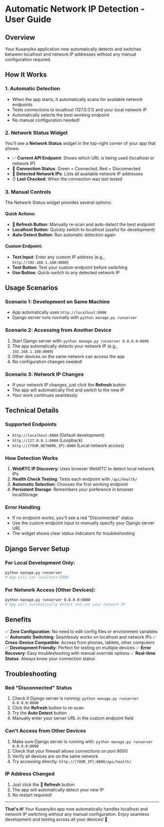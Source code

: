 # Automatic Network IP Detection - User Guide

## Overview
Your Kusanyiko application now automatically detects and switches between localhost and network IP addresses without any manual configuration required.

## How It Works

### 1. **Automatic Detection**
- When the app starts, it automatically scans for available network endpoints
- Tests connections to localhost (127.0.0.1) and your local network IP
- Automatically selects the best working endpoint
- No manual configuration needed!

### 2. **Network Status Widget**
You'll see a **Network Status** widget in the top-right corner of your app that shows:
- ✅ **Current API Endpoint**: Shows which URL is being used (localhost or network IP)
- 🔄 **Connection Status**: Green = Connected, Red = Disconnected
- 📍 **Detected Network IPs**: Lists all available network IP addresses
- ⏰ **Last Checked**: When the connection was last tested

### 3. **Manual Controls**
The Network Status widget provides several options:

#### Quick Actions:
- **🔄 Refresh Button**: Manually re-scan and auto-detect the best endpoint
- **Localhost Button**: Quickly switch to localhost (useful for development)
- **Auto Detect Button**: Run automatic detection again

#### Custom Endpoint:
- **Text Input**: Enter any custom IP address (e.g., `http://192.168.1.100:8000`)
- **Test Button**: Test your custom endpoint before switching
- **Use Button**: Quick-switch to any detected network IP

## Usage Scenarios

### **Scenario 1: Development on Same Machine**
- App automatically uses `http://localhost:8000`
- Django server runs normally with `python manage.py runserver`

### **Scenario 2: Accessing from Another Device**
1. Start Django server with: `python manage.py runserver 0.0.0.0:8000`
2. The app automatically detects your network IP (e.g., `192.168.1.100:8000`)
3. Other devices on the same network can access the app
4. No configuration changes needed!

### **Scenario 3: Network IP Changes**
- If your network IP changes, just click the **Refresh** button
- The app will automatically find and switch to the new IP
- Your work continues seamlessly

## Technical Details

### **Supported Endpoints**
- `http://localhost:8000` (Default development)
- `http://127.0.0.1:8000` (Loopback)
- `http://[YOUR_NETWORK_IP]:8000` (Local network access)

### **How Detection Works**
1. **WebRTC IP Discovery**: Uses browser WebRTC to detect local network IPs
2. **Health Check Testing**: Tests each endpoint with `/api/health/` 
3. **Automatic Selection**: Chooses the first working endpoint
4. **Persistent Storage**: Remembers your preference in browser localStorage

### **Error Handling**
- If no endpoint works, you'll see a red "Disconnected" status
- Use the custom endpoint input to manually specify your Django server URL
- The widget shows clear status indicators for troubleshooting

## Django Server Setup

### **For Local Development Only:**
```bash
python manage.py runserver
# App will use localhost:8000
```

### **For Network Access (Other Devices):**
```bash
python manage.py runserver 0.0.0.0:8000
# App will automatically detect and use your network IP
```

## Benefits

✅ **Zero Configuration**: No need to edit config files or environment variables
✅ **Automatic Switching**: Seamlessly works on localhost and network IPs
✅ **Cross-Device Compatible**: Access from phones, tablets, other computers
✅ **Development Friendly**: Perfect for testing on multiple devices
✅ **Error Recovery**: Easy troubleshooting with manual override options
✅ **Real-time Status**: Always know your connection status

## Troubleshooting

### **Red "Disconnected" Status**
1. Check if Django server is running: `python manage.py runserver 0.0.0.0:8000`
2. Click the **Refresh** button to re-scan
3. Try the **Auto Detect** button
4. Manually enter your server URL in the custom endpoint field

### **Can't Access from Other Devices**
1. Make sure Django server is running with: `python manage.py runserver 0.0.0.0:8000`
2. Check that your firewall allows connections on port 8000
3. Verify all devices are on the same network
4. Try accessing directly: `http://[YOUR_IP]:8000/api/health/`

### **IP Address Changed**
1. Just click the **🔄 Refresh** button
2. The app will automatically detect your new IP
3. No restart required!

---

**That's it!** Your Kusanyiko app now automatically handles localhost and network IP switching without any manual configuration. Enjoy seamless development and testing across all your devices! 🚀